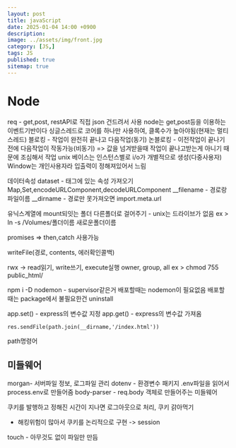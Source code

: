 ```yaml
---
layout: post
title: javaScript
date: 2025-01-04 14:00 +0900
description: 
image: ../assets/img/front.jpg
category: [JS,]
tags: JS
published: true
sitemap: true
---
```


# Node
req - get,post, restAPI로 직접 json 건드려서 사용
node는 get,post등을 이용하는 이벤트기반이다
싱글스레드로 코어를 하나만 사용하여, 클록수가 높아야됨(현재는 멀티스레드)
블로킹 - 작업이 완전히 끝나고 다음작업(동기)
논블로킹 - 이전작업이 끝나기전에 다음작업이 작동가능(비동기) => 값을 넘겨받을때 작업이 끝나고받는게 아니기 때문에 조심해서 작업
unix 베이스는 인스턴스별로 i/o가 개별적으로 생성(다중사용자)
Window는 개인사용자라 입출력이 정해져있어서 느림

데이터속성 dataset - 태그에 있는 속성 가져오기
Map,Set,encodeURLComponent,decodeURLComponent
__filename - 경로랑 파일이름
__dirname - 경로만
못가져오면 import.meta.url

유닉스계열에 mount되잇는 폴더 다른폴더로 걸어주기 - unix는 드라이브가 없음
ex > In -s /Volumes/폴더이름 새로운폴더이름 

promises => then,catch 사용가능

writeFile(경로, contents, 에러확인콜백)

rwx -> read읽기, write쓰기, execute실행
owner, group, all
ex > chmod 755 public_html/

npm i -D nodemon - supervisor같은거
배포할때는 nodemon이 필요없음 배포할때는 package에서 불필요한건 uninstall

app.set() - express의 변수값 지정
app.get() - express의 변수값 가져옴
````
res.sendFile(path.join(__dirname,'/index.html'))
````

path명령어

## 미들웨어
morgan- 서버파일 정보, 로그파일 관리
dotenv - 환경변수 패키지
.env파일을 읽어서 process.env로 만들어줌
body-parser - req.body 객체로 만들어주는 미들웨어

쿠키를 발행하고 정해진 시간이 지나면 로그아웃으로 처리, 쿠키 갉아먹기
- 해킹위험이 많아서 쿠키를 논리적으로 구현 -> session

touch - 아무것도 없이 파일만 만듬


